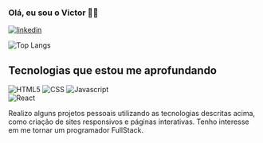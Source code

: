 ### Olá, eu sou o Victor 👋🏻
[![linkedin](https://img.shields.io/badge/LinkedIn-0077B5?style=for-the-badge&logo=linkedin&logoColor=white)](https://www.linkedin.com/in/victor-alves-santana-111440196/)

![Top Langs](https://github-readme-stats.vercel.app/api/top-langs/?username=victorsantana03&layout=compact)

## Tecnologias que estou me aprofundando

<div >
  <img alt="HTML5" src="https://img.shields.io/badge/HTML5-E34F26?style=for-the-badge&logo=html5&logoColor=white">
  <img alt="CSS" src="https://img.shields.io/badge/CSS3-1572B6?style=for-the-badge&logo=css3&logoColor=white">
  <img alt="Javascript" src="https://img.shields.io/badge/JavaScript-323330?style=for-the-badge&logo=javascript&logoColor=F7DF1E"> <br/>
  <img alt="React" src="https://img.shields.io/badge/React-20232A?style=for-the-badge&logo=react&logoColor=61DAFB">
</div>

Realizo alguns projetos pessoais utilizando as tecnologias descritas acima, como criação de sites responsivos e páginas interativas. Tenho interesse em me tornar um programador FullStack.
